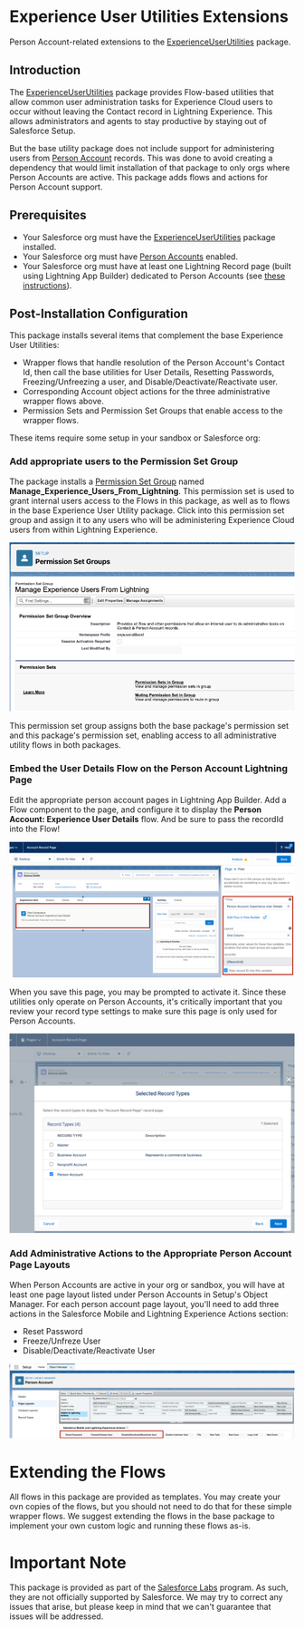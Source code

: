 # Experience User Utilities Extensions
Person Account-related extensions to the [ExperienceUserUtilities](https://github.com/ildiavolorosso/ExperienceUserUtilities) package.

## Introduction
The [ExperienceUserUtilities](https://github.com/ildiavolorosso/ExperienceUserUtilities) package provides Flow-based utilities that allow common user administration tasks for Experience Cloud users to occur without leaving the Contact record in Lightning Experience. This allows administrators and agents to stay productive by staying out of Salesforce Setup.

But the base utility package does not include support for administering users from [Person Account](https://help.salesforce.com/apex/HTViewHelpDoc?id=sf.account_person.htm&language=en_US) records. This was done to avoid creating a dependency that would limit installation of that package to only orgs where Person Accounts are active. This package adds flows and actions for Person Account support.

## Prerequisites

- Your Salesforce org must have the [ExperienceUserUtilities](https://github.com/ildiavolorosso/ExperienceUserUtilities) package installed.
- Your Salesforce org must have [Person Accounts](https://help.salesforce.com/s/articleView?id=000328922&type=1) enabled.
- Your Salesforce org must have at least one Lightning Record page (built using Lightning App Builder) dedicated to Person Accounts (see [these instructions](https://help.salesforce.com/s/articleView?id=000314811&type=1)).

## Post-Installation Configuration
This package installs several items that complement the base Experience User Utilities:
- Wrapper flows that handle resolution of the Person Account's Contact Id, then call the base utilities for User Details, Resetting Passwords, Freezing/Unfreezing a user, and Disable/Deactivate/Reactivate user.
- Corresponding Account object actions for the three administrative wrapper flows above.
- Permission Sets and Permission Set Groups that enable access to the wrapper flows.

These items require some setup in your sandbox or Salesforce org:

### Add appropriate users to the Permission Set Group
The package installs a [Permission Set Group](https://help.salesforce.com/s/articleView?language=en_US&type=5&id=perm_set_groups.htm) named **Manage_Experience_Users_From_Lightning**. This permission set is used to grant internal users access to the Flows in this package, as well as to flows in the base Experience User Utility package. Click into this permission set group and assign it to any users who will be administering Experience Cloud users from within Lightning Experience.

![Permission Set Group Assignment](https://github.com/ildiavolorosso/ExperienceUserUtilitiesExtensions/blob/main/screenshots/1.ss.permission-set-group.png?raw=true)

This permission set group assigns both the base package's permission set and this package's permission set, enabling access to all administrative utility flows in both packages.

### Embed the User Details Flow on the Person Account Lightning Page

Edit the appropriate person account pages in Lightning App Builder. Add a Flow component to the page, and configure it to display the **Person Account: Experience User Details** flow. And be sure to pass the recordId into the Flow!

![Person Account Record Page](https://github.com/ildiavolorosso/ExperienceUserUtilitiesExtensions/blob/main/screenshots/2.ss.lex-person-account-page.png)

When you save this page, you may be prompted to activate it. Since these utilities only operate on Person Accounts, it's critically important that you review your record type settings to make sure this page is only used for Person Accounts.

![Person Account LEX Page Activation](https://github.com/ildiavolorosso/ExperienceUserUtilitiesExtensions/blob/main/screenshots/3.ss.LEX-page-activation-settings.png)

### Add Administrative Actions to the Appropriate Person Account Page Layouts

When Person Accounts are active in your org or sandbox, you will have at least one page layout listed under Person Accounts in Setup's Object Manager. For each person account page layout, you'll need to add three actions in the Salesforce Mobile and Lightning Experience Actions section:
- Reset Password
- Freeze/Unfreze User
- Disable/Deactivate/Reactivate User

![Person Account Page Layout](https://github.com/ildiavolorosso/ExperienceUserUtilitiesExtensions/blob/main/screenshots/4.ss.person-account-page-layout.png)

# Extending the Flows

All flows in this package are provided as templates. You may create your ovn copies of the flows, but you should not need to do that for these simple wrapper flows. We suggest extending the flows in the base package to implement your own custom logic and running these flows as-is.

# Important Note
This package is provided as part of the [Salesforce Labs](https://appexchange.salesforce.com/category/salesforce-labs-apps) program. As such, they are not officially supported by Salesforce. We may try to correct any issues that arise, but please keep in mind that we can't guarantee that issues will be addressed.

